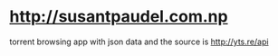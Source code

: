 # http://susantpaudel.com.np
torrent browsing app with json data and the source is http://yts.re/api
